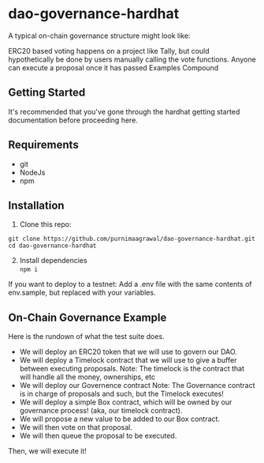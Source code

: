 # dao-governance-hardhat

A typical on-chain governance structure might look like:

ERC20 based voting happens on a project like Tally, but could hypothetically be done by users manually calling the vote functions.
Anyone can execute a proposal once it has passed Examples Compound

## Getting Started
It's recommended that you've gone through the hardhat getting started documentation before proceeding here.

## Requirements
- git
- NodeJs
- npm

## Installation
1. Clone this repo:
```
git clone https://github.com/purnimaagrawal/dao-governance-hardhat.git
cd dao-governance-hardhat
```


2. Install dependencies<br/>
```npm i```

If you want to deploy to a testnet: 
Add a .env file with the same contents of env.sample, but replaced with your variables.


## On-Chain Governance Example
Here is the rundown of what the test suite does.

- We will deploy an ERC20 token that we will use to govern our DAO.
- We will deploy a Timelock contract that we will use to give a buffer between executing proposals.
  Note: The timelock is the contract that will handle all the money, ownerships, etc
- We will deploy our Governence contract
  Note: The Governance contract is in charge of proposals and such, but the Timelock executes!
- We will deploy a simple Box contract, which will be owned by our governance process! (aka, our timelock contract).
- We will propose a new value to be added to our Box contract.
- We will then vote on that proposal.
- We will then queue the proposal to be executed.

Then, we will execute it!

